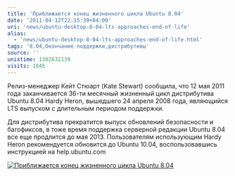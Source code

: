 ```yaml
---
title: 'Приближается конец жизненного цикла Ubuntu 8.04'
date: '2011-04-12T22:15:39+04:00'
uri: 'news/ubuntu-desktop-8-04-lts-approaches-end-of-life'
alias: 
  - 'news/ubuntu-desktop-8-04-lts-approaches-end-of-life.html'
tags: '8.04,Окончание поддержки,дистрибутивы'
source: ''
unixtime: 1302632139
visits: 1845
---
```

Релиз-менеджер Кейт Стюарт (Kate Stewart) сообщила, что 12 мая 2011 года заканчивается 36-ти месячный жизненный цикл дистрибутива Ubuntu 8.04 Hardy Heron, вышедшего 24 апреля 2008 года, являющийся LTS выпуском с длительным периодом поддержки.

Для дистрибутива прекратится выпуск обновлений безопасности и багофиксов, в тоже время поддержка серверной редакции Ubuntu 8.04 все еще продлится до мая 2013. Пользователям использующим Hardy Heron рекомендуется обновится до Ubuntu 10.04, воспользовавшись инструкцией на help.ubuntu.com

[![Приближается конец жизненного цикла Ubuntu 8.04](img/2011/04/12/22-00/ubuntu-804-lts-1e7959781135a586-5613480747-o.jpg)](img/2011/04/12/22-00/ubuntu-804-lts-1e7959781135a586-5613480747-o.jpg)
